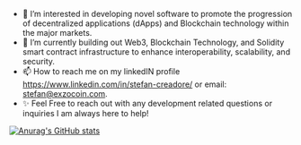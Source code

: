 - 👀 I’m interested in developing novel software to promote the progression of decentralized applications (dApps) and Blockchain technology within the major markets.
- 🌱 I’m currently building out Web3, Blockchain Technology, and Solidity smart contract infrastructure to enhance interoperability, scalability, and security.
- 📫 How to reach me on my linkedIN profile https://www.linkedin.com/in/stefan-creadore/ or email: stefan@exzocoin.com.
- ✨ Feel Free to reach out with any development related questions or inquiries I am always here to help!

[![Anurag's GitHub stats](https://github-readme-stats.vercel.app/api?username=screadore&theme=tokyonight&show_icons=true)](https://github.com/screadore/github-readme-stats)
<!---
screadore/screadore is a ✨ special ✨ repository because its `README.md` (this file) appears on your GitHub profile.
You can click the Preview link to take a look at your changes.
--->

